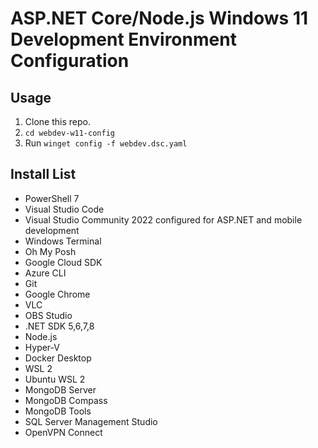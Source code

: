 # ASP.NET Core/Node.js Windows 11 Development Environment Configuration

## Usage
1. Clone this repo.
1. `cd webdev-w11-config`
1. Run `winget config -f webdev.dsc.yaml`

## Install List
- PowerShell 7
- Visual Studio Code
- Visual Studio Community 2022 configured for ASP.NET and mobile development
- Windows Terminal
- Oh My Posh
- Google Cloud SDK
- Azure CLI
- Git
- Google Chrome
- VLC
- OBS Studio
- .NET SDK 5,6,7,8
- Node.js
- Hyper-V
- Docker Desktop
- WSL 2
- Ubuntu WSL 2
- MongoDB Server
- MongoDB Compass
- MongoDB Tools
- SQL Server Management Studio
- OpenVPN Connect
